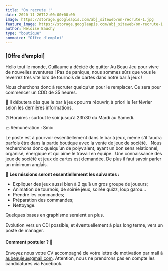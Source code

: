 ```yaml
---
title: "On recrute !"
date: 2020-11-26T12:00:00+00:00
image: https://storage.googleapis.com/abj_siteweb/on-recrute-1.jpg
feature_image: https://storage.googleapis.com/abj_siteweb/on-recrute-1.jpg
author: Héloïse Bauchy
type: "boutique"
sommaire: "Offre d'emploi"
---
```

### [Offre d’emploi]

Hello tout le monde, Guillaume a décidé de quitter Au Beau Jeu pour vivre de nouvelles aventures ! Pas de panique, nous sommes sûrs que vous le reverrez très vite lors de tournois de cartes dans notre bar à jeux ! 

Nous cherchons donc à recruter quelqu’un pour le remplacer. Ce sera pour commencer un CDD de 35 heures.

:date: Il débutera dès que le bar à jeux pourra réouvrir, à priori le 1er février selon les dernières informations. 

:alarm_clock: Horaires : surtout le soir jusqu’à 23h30 du Mardi au Samedi.

:euro: Rémunération : Smic

Le poste est à pourvoir essentiellement dans le bar à jeux, même s'il faudra parfois être dans la partie boutique avec la vente de jeux de société.  
Nous recherchons donc quelqu’un de polyvalent, ayant un bon sens relationnel, organisé, énergique et qui aime le travail en équipe. 
Une connaissance des jeux de société et jeux de cartes est demandée.
De plus il faut savoir parler un minimum anglais.

:scroll: **Les missions seront essentiellement les suivantes :**

- Expliquer des jeux aussi bien à 2 qu’à un gros groupe de joueurs;
- Animation de tournois, de soirée jeux, soirée quizz, loup garou…
- Prendre les commandes;
- Préparation des commandes;
- Nettoyage.

Quelques bases en graphisme seraient un plus.

Evolution vers un CDI possible, et éventuellement à plus long terme, vers un poste de manager.

#### Comment postuler ? :email: 

Envoyez nous votre CV accompagné de votre lettre de motivation par mail à aubeaujeu@gmail.com. Attention, nous ne prendrons pas en compte les candidatures via Facebook.
